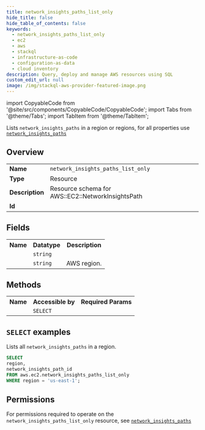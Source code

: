 ```yaml
---
title: network_insights_paths_list_only
hide_title: false
hide_table_of_contents: false
keywords:
  - network_insights_paths_list_only
  - ec2
  - aws
  - stackql
  - infrastructure-as-code
  - configuration-as-data
  - cloud inventory
description: Query, deploy and manage AWS resources using SQL
custom_edit_url: null
image: /img/stackql-aws-provider-featured-image.png
---
```


import CopyableCode from '@site/src/components/CopyableCode/CopyableCode';
import Tabs from '@theme/Tabs';
import TabItem from '@theme/TabItem';

Lists <code>network_insights_paths</code> in a region or regions, for all properties use <a href="/services/serviceName/network_insights_paths/"><code>network_insights_paths</code></a>

## Overview
<table>
<tbody>
<tr><td><b>Name</b></td><td><code>network_insights_paths_list_only</code></td></tr>
<tr><td><b>Type</b></td><td>Resource</td></tr>
<tr><td><b>Description</b></td><td>Resource schema for AWS::EC2::NetworkInsightsPath</td></tr>
<tr><td><b>Id</b></td><td><CopyableCode code="aws.ec2.network_insights_paths_list_only" /></td></tr>
</tbody>
</table>

## Fields
<table>
<tbody>
<tr><th>Name</th><th>Datatype</th><th>Description</th></tr><tr><td><CopyableCode code="network_insights_path_id" /></td><td><code>string</code></td><td></td></tr>
<tr><td><CopyableCode code="region" /></td><td><code>string</code></td><td>AWS region.</td></tr>
</tbody>
</table>

## Methods

<table>
<tbody>
  <tr>
    <th>Name</th>
    <th>Accessible by</th>
    <th>Required Params</th>
  </tr>
  <tr>
    <td><CopyableCode code="list_resources" /></td>
    <td><code>SELECT</code></td>
    <td><CopyableCode code="region" /></td>
  </tr>
</tbody>
</table>

## `SELECT` examples
Lists all <code>network_insights_paths</code> in a region.
```sql
SELECT
region,
network_insights_path_id
FROM aws.ec2.network_insights_paths_list_only
WHERE region = 'us-east-1';
```


## Permissions

For permissions required to operate on the <code>network_insights_paths_list_only</code> resource, see <a href="/services/ec2/network_insights_paths/#permissions"><code>network_insights_paths</code></a>

